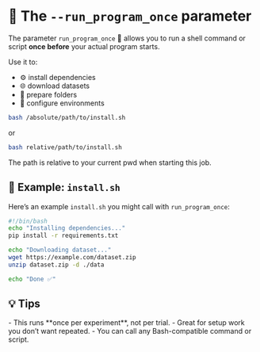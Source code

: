 # 📝 The `--run_program_once` parameter

<div id="toc"></div>

<!-- Install programs and prepare environment before you install OmniOpt2 -->
<!-- Category: Preparations, Basics and Setup -->

The parameter `run_program_once` 🐚 allows you to run a shell command or script **once before** your actual program starts.

Use it to:

- ⚙️ install dependencies  
- 🌐 download datasets  
- 🧹 prepare folders  
- 🔧 configure environments

```bash
bash /absolute/path/to/install.sh
```

or

```bash
bash relative/path/to/install.sh
```

The path is relative to your current pwd when starting this job.

## 📁 Example: `install.sh`

Here’s an example `install.sh` you might call with `run_program_once`:

```bash
#!/bin/bash
echo "Installing dependencies..."
pip install -r requirements.txt

echo "Downloading dataset..."
wget https://example.com/dataset.zip
unzip dataset.zip -d ./data

echo "Done ✅"
```

## 💡 Tips

<div class="caveat warning">
- This runs **once per experiment**, not per trial.
- Great for setup work you don’t want repeated.
- You can call any Bash-compatible command or script.
</div>
